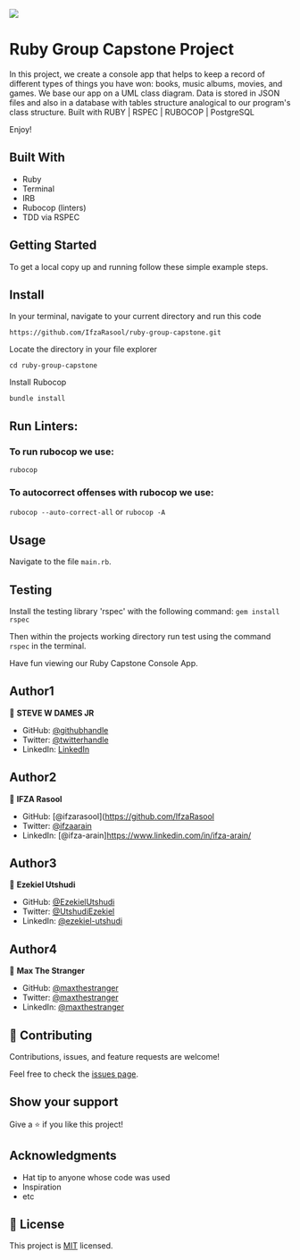 ![](https://img.shields.io/badge/Microverse-blueviolet)

# Ruby Group Capstone Project

In this project, we create a console app that helps to keep a record of different types of things you have won: books, music albums, movies, and games. We base our app on a UML class diagram. Data is stored in JSON files and also in a database with tables structure analogical to our program's class structure. Built with RUBY | RSPEC | RUBOCOP | PostgreSQL

Enjoy!


## Built With

- Ruby
- Terminal
- IRB
- Rubocop (linters)
- TDD via RSPEC


## Getting Started

To get a local copy up and running follow these simple example steps.


## Install

In your terminal, navigate to your current directory and run this code

`https://github.com/IfzaRasool/ruby-group-capstone.git`

Locate the directory in your file explorer

`cd ruby-group-capstone`

Install Rubocop

`bundle install`

## Run Linters:

### To run rubocop we use:

`rubocop`

### To autocorrect offenses with rubocop we use:

`rubocop --auto-correct-all` or
`rubocop -A`


## Usage

  Navigate to the file `main.rb`.


## Testing

  Install the testing library 'rspec' with the following command:
  `gem install rspec`
  
  Then within the projects working directory run test using the command `rspec` in the terminal.

  Have fun viewing  our Ruby Capstone Console App.


## Author1

👤 **STEVE W DAMES JR**

- GitHub: [@githubhandle](https://github.com/steveWDamesJr)
- Twitter: [@twitterhandle](https://twitter.com/Steve88312331)
- LinkedIn: [LinkedIn](https://www.linkedin.com/in/steve-w-dames-jr/)

## Author2


👤 **IFZA Rasool**
- GitHub: [@ifzarasool](https://github.com/IfzaRasool
- Twitter: [@ifzaarain](https://twitter.com/ifzaarain)
- LinkedIn: [@ifza-arain]https://www.linkedin.com/in/ifza-arain/

## Author3

👤 **Ezekiel Utshudi**
- GitHub: [@EzekielUtshudi](https://github.com/EzekielUtshudi)
- Twitter: [@UtshudiEzekiel](https://twitter.com/UtshudiEzekiel)
- LinkedIn: [@ezekiel-utshudi](https://www.linkedin.com/in/ezekiel-utshudi-195782162/)

## Author4

👤 **Max The Stranger**
- GitHub: [@maxthestranger](https://github.com/maxthestranger)
- Twitter: [@maxthestranger](https://twitter.com/maxthestranger)
- LinkedIn: [@maxthestranger](https://www.linkedin.com/in/maxthestranger/)


## 🤝 Contributing

Contributions, issues, and feature requests are welcome!

Feel free to check the [issues page](https://github.com/IfzaRasool/ruby-group-capstone/issues).


## Show your support

Give a ⭐️ if you like this project!


## Acknowledgments

- Hat tip to anyone whose code was used
- Inspiration
- etc


## 📝 License

This project is [MIT](./MIT.md) licensed.
